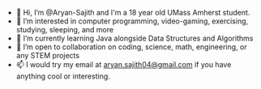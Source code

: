 - 👋 Hi, I’m @Aryan-Sajith and I'm a 18 year old UMass Amherst student.
- 👀 I’m interested in computer programming, video-gaming, exercising, studying, sleeping, and more
- 🌱 I’m currently learning Java alongside Data Structures and Algorithms
- 💞️ I’m open to collaboration on coding, science, math, engineering, or any STEM projects
- 📫 I would try my email at aryan.sajith04@gmail.com if you have anything cool or interesting.

<!---
Aryan-Sajith/Aryan-Sajith is a ✨ special ✨ repository because its `README.md` (this file) appears on your GitHub profile.
You can click the Preview link to take a look at your changes.
--->
